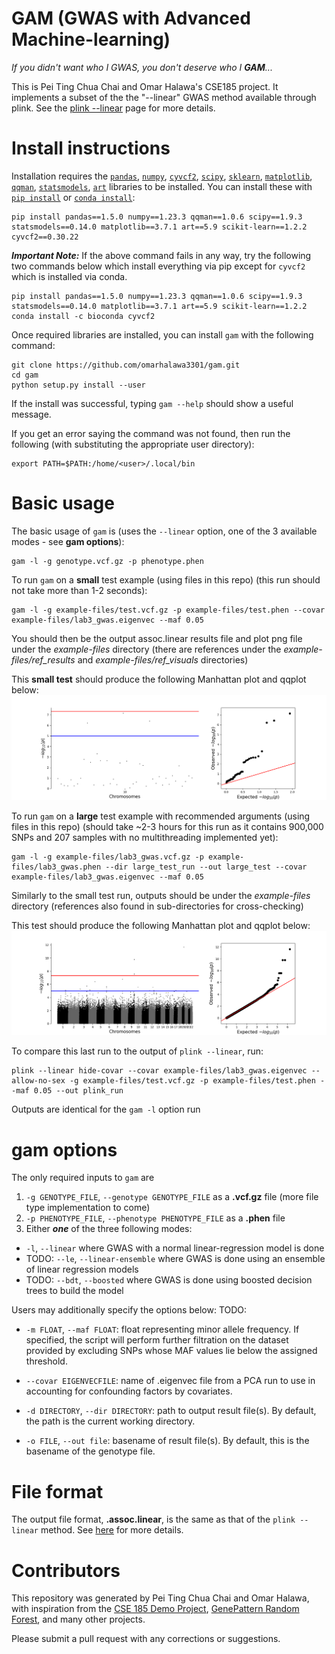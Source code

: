 # GAM (GWAS with Advanced Machine-learning)
_If you didn't want who I GWAS, you don't deserve who I **GAM**..._

This is Pei Ting Chua Chai and Omar Halawa's CSE185 project. It implements a subset of the the "--linear" GWAS method available through plink. See the [plink --linear](https://www.cog-genomics.org/plink/1.9/assoc#linear) page for more details.

# Install instructions

Installation requires the [`pandas`](https://pandas.pydata.org/), [`numpy`](https://numpy.org/), [`cyvcf2`](https://brentp.github.io/cyvcf2/), [`scipy`](https://docs.scipy.org/doc/scipy/), [`sklearn`](https://scikit-learn.org/), [`matplotlib`](https://matplotlib.org/), [`qqman`](https://pypi.org/project/qqman/), [`statsmodels`](https://www.statsmodels.org/stable/index.html), [`art`](https://pypi.org/project/art/) libraries to be installed. You can install these with [`pip install`](https://www.dataquest.io/blog/install-pip-windows/) or [`conda install`](https://dev.to/waylonwalker/installing-miniconda-on-linux-from-the-command-line-4ad7):

```
pip install pandas==1.5.0 numpy==1.23.3 qqman==1.0.6 scipy==1.9.3 statsmodels==0.14.0 matplotlib==3.7.1 art==5.9 scikit-learn==1.2.2 cyvcf2==0.30.22
```

_**Important Note:**_ If the above command fails in any way, try the following two commands below which install everything via pip except for `cyvcf2` which is installed via conda.
```
pip install pandas==1.5.0 numpy==1.23.3 qqman==1.0.6 scipy==1.9.3 statsmodels==0.14.0 matplotlib==3.7.1 art==5.9 scikit-learn==1.2.2 
conda install -c bioconda cyvcf2
```

Once required libraries are installed, you can install `gam` with the following command:

```
git clone https://github.com/omarhalawa3301/gam.git
cd gam
python setup.py install --user
```

If the install was successful, typing `gam --help` should show a useful message.

If you get an error saying the command was not found, then run the following (with substituting the appropriate user directory):
```
export PATH=$PATH:/home/<user>/.local/bin
```

# Basic usage

The basic usage of `gam` is (uses the `--linear` option, one of the 3 available modes - see **gam options**):

```
gam -l -g genotype.vcf.gz -p phenotype.phen
```

To run `gam` on a **small** test example (using files in this repo) (this run should not take more than 1-2 seconds):
```
gam -l -g example-files/test.vcf.gz -p example-files/test.phen --covar example-files/lab3_gwas.eigenvec --maf 0.05
```
You should then be the output assoc.linear results file and plot png file under the _example-files_ directory (there are references under the _example-files/ref_results_ and _example-files/ref_visuals_ directories)

This **small test** should produce the following Manhattan plot and qqplot below:
![title](example-files/ref_visuals/test_qqplot.png "Small Test Plots")  


To run `gam` on a **large** test example with recommended arguments (using files in this repo) (should take ~2-3 hours for this run as it contains 900,000 SNPs and 207 samples with no multithreading implemented yet):
```
gam -l -g example-files/lab3_gwas.vcf.gz -p example-files/lab3_gwas.phen --dir large_test_run --out large_test --covar example-files/lab3_gwas.eigenvec --maf 0.05
```
Similarly to the small test run, outputs should be under the _example-files_ directory (references also found in sub-directories for cross-checking)

This test should produce the following Manhattan plot and qqplot below:
![title](example-files/ref_visuals/lab3_gwas.png "Genome-Wide Test Plots")  




To compare this last run to the output of `plink --linear`, run:
```
plink --linear hide-covar --covar example-files/lab3_gwas.eigenvec --allow-no-sex -g example-files/test.vcf.gz -p example-files/test.phen --maf 0.05 --out plink_run
```
Outputs are identical for the `gam -l` option run

# gam options

The only required inputs to `gam` are 

1. `-g GENOTYPE_FILE`, `--genotype GENOTYPE_FILE` as a **.vcf.gz** file (more file type implementation to come)
2. `-p PHENOTYPE_FILE`, `--phenotype PHENOTYPE_FILE` as a **.phen** file
3. Either _**one**_ of the three following modes:
* `-l`, `--linear` where GWAS with a normal linear-regression model is done
* TODO: `--le`, `--linear-ensemble` where GWAS is done using an ensemble of linear regression models
* TODO: `--bdt`, `--boosted` where GWAS is done using boosted decision trees to build the model
    



Users may additionally specify the options below:
TODO:
* `-m FLOAT`, `--maf FLOAT`: float representing minor allele frequency. If specified, the script will perform further filtration on the dataset provided by excluding SNPs whose MAF values lie below the assigned threshold. 

* `--covar EIGENVECFILE`: name of .eigenvec file from a PCA run to use in accounting for confounding factors by covariates.

* `-d DIRECTORY`, `--dir DIRECTORY`: path to output result file(s). By default, the path is the current working directory.

* `-o FILE`, `--out file`: basename of result file(s). By default, this is the basename of the genotype file.

# File format

The output file format, **.assoc.linear**, is the same as that of the `plink --linear` method. See [here](https://www.cog-genomics.org/plink/1.9/formats#assoc_linear) for more details.

# Contributors

This repository was generated by Pei Ting Chua Chai and Omar Halawa, with inspiration from the [CSE 185 Demo Project](https://github.com/gymreklab/cse185-demo-project), [GenePattern Random Forest](https://github.com/genepattern/RandomForest), and many other projects.

Please submit a pull request with any corrections or suggestions.


